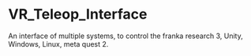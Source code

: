 # VR_Teleop_Interface
An interface of multiple systems, to control the franka research 3, Unity, Windows, Linux, meta quest 2.
